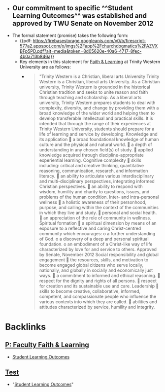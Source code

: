 - Our commitment to specific ^^Student Learning Outcomes^^ was established and approved by TWU Senate on November 2012
    - 
- The formal statement (promise) takes the following form: 
    - {{pdf: https://firebasestorage.googleapis.com/v0/b/firescript-577a2.appspot.com/o/imgs%2Fapp%2Fchurchdogmatics%2FAZVXBFp5PD.pdf?alt=media&token=8d05620e-40a6-4717-8fec-4b0a713b846a}}
    - Key elements in this statement for [Faith & Learning](<Faith & Learning.md>) at Trinity Western University are as follows:
        - >"Trinity Western is a Christian, liberal arts University 
Trinity Western is a Christian, liberal arts University. As a Christian university, Trinity Western is
grounded in the historical Christian tradition and seeks to unite reason and faith through teaching and
scholarship. As a liberal arts university, Trinity Western prepares students to deal with complexity,
diversity, and change by providing them with a broad knowledge of the wider world and helping them to
develop transferable intellectual and practical skills.
It is intended that through the range of their experiences at Trinity Western University,
students should prepare for a life of learning and service by developing:
Knowledge and its application
 a broad foundational knowledge of human culture and the physical and natural world.
 a depth of understanding in any chosen field(s) of study.
 applied knowledge acquired through discipline-appropriate experiential learning.
Cognitive complexity
 skills including: critical and creative thinking, quantitative reasoning, communication,
research, and information literacy.
 an ability to articulate various interdisciplinary and multi-disciplinary perspectives,
integrating informed Christian perspectives.
 an ability to respond with wisdom, humility and charity to questions, issues, and
problems of the human condition.
Inter- and intra-personal wellness
 a holistic awareness of their personhood, purpose, and calling within the context of the
communities in which they live and study.
 personal and social health.
 an appreciation of the role of community in wellness.
Spiritual formation
 a spiritual dimension by means of an exposure to a reflective and caring Christ-centred
community which encourages:
o a further understanding of God.
o a discovery of a deep and personal spiritual foundation.
o an embodiment of a Christ-like way of life characterized by love for and service to
others.
Approved by Senate, November 2012
Social responsibility and global engagement
 the resources, skills, and motivation to become engaged global citizens who serve
locally, nationally, and globally in socially and economically just ways.
 a commitment to informed and ethical reasoning.
 respect for the dignity and rights of all persons.
 respect for creation and its sustainable use and care.
Leadership
 skills to become creative, collaborative, informed, competent, and compassionate
people who influence the various contexts into which they are called.
 abilities and attitudes characterized by service, humility and integrity.

# Backlinks
## [P: Faculty Faith & Learning](<P: Faculty Faith & Learning.md>)
- [Student Learning Outcomes](<Student Learning Outcomes.md>)

## [Test](<Test.md>)
- "[Student Learning Outcomes](<Student Learning Outcomes.md>)"

